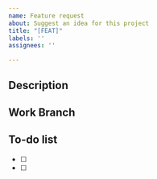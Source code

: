 ```yaml
---
name: Feature request
about: Suggest an idea for this project
title: "[FEAT]"
labels: ''
assignees: ''

---
```


## Description
>

## Work Branch
>

## To-do list
- [ ] 
- [ ]
